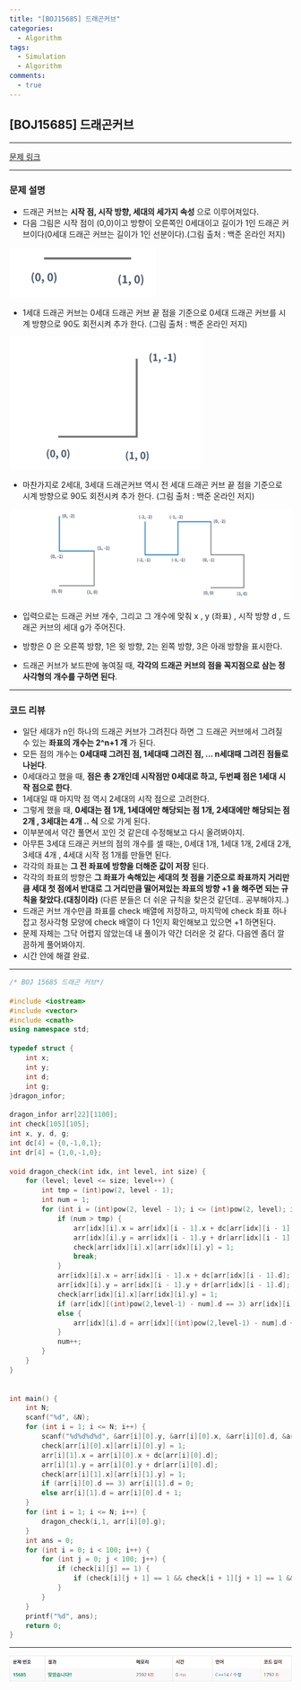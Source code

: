 ```yaml
---
title: "[BOJ15685] 드래곤커브"
categories:
  - Algorithm
tags:
  - Simulation
  - Algorithm
comments:
  - true
---
```


## [BOJ15685] 드래곤커브

---

[문제 링크](https://www.acmicpc.net/problem/15685)

---

### 문제 설명
* 드래곤 커브는 __시작 점, 시작 방향, 세대의 세가지 속성__ 으로 이루어져있다.
* 다음 그림은 시작 점이 (0,0)이고 방향이 오른쪽인 0세대이고 길이가 1인 드래곤 커브이다(0세대 드래곤 커브는 길이가 1인 선분이다).(그림 출처 : 백준 온라인 저지)

![](/assets/img/Algorithm/BOJ15685-1.png)

* 1세대 드래곤 커브는 0세대 드래곤 커브 끝 점을 기준으로 0세대 드래곤 커브를 시계 방향으로 90도 회전시켜 추가 한다. (그림 출처 : 백준 온라인 저지)

![](/assets/img/Algorithm/BOJ15685-2.png)

* 마찬가지로 2세대, 3세대 드래곤커브 역시 전 세대 드래곤 커브 끝 점을 기준으로 시계 방향으로 90도 회전시켜 추가 한다. (그림 출처 : 백준 온라인 저지)

![](/assets/img/Algorithm/BOJ15685-3.png)

* 입력으로는 드래곤 커브 개수, 그리고 그 개수에 맞춰 x , y (좌표) , 시작 방향 d , 드래곤 커브의 세대 g가 주어진다.

* 방향은 0 은 오른쪽 방향, 1은 윗 방향, 2는 왼쪽 방향, 3은 아래 방향을 표시한다.

* 드래곤 커브가 보드판에 놓여질 때, __각각의 드래곤 커브의 점을 꼭지점으로 삼는 정사각형의 개수를 구하면 된다__.

---

### 코드 리뷰
* 일단 세대가 n인 하나의 드래곤 커브가 그려진다 하면 그 드래곤 커브에서 그려질 수 있는 __좌표의 개수는 2^n+1 개__ 가 된다.
* 모든 점의 개수는 __0세대때 그려진 점, 1세대때 그려진 점, ... n세대때 그려진 점들로 나뉜다__.
* 0세대라고 했을 때, __점은 총 2개인데 시작점만 0세대로 하고, 두번째 점은 1세대 시작 점으로 한다__.
* 1세대일 때 마지막 점 역시 2세대의 시작 점으로 고려한다.
* 그렇게 했을 때, __0세대는 점 1개, 1세대에만 해당되는 점 1개, 2세대에만 해당되는 점 2개 , 3세대는 4개 .. 식__ 으로 가게 된다.
* 이부분에서 약간 풀면서 꼬인 것 같은데 수정해보고 다시 올려봐야지.
* 아무튼 3세대 드래곤 커브의 점의 개수를 셀 때는, 0세대 1개, 1세대 1개, 2세대 2개, 3세대 4개 , 4세대 시작 점 1개를 만들면 된다.
* 각각의 좌표는 __그 전 좌표에 방향을 더해준 값이 저장__ 된다.
* 각각의 좌표의 방향은 __그 좌표가 속해있는 세대의 첫 점을 기준으로 좌표까지 거리만큼 세대 첫 점에서 반대로 그 거리만큼 떨어져있는 좌표의 방향 +1 을 해주면 되는 규칙을 찾았다.(대칭이라)__ (다른 분들은 더 쉬운 규칙을 찾은것 같던데.. 공부해야지..)
* 드래곤 커브 개수만큼 좌표를 check 배열에 저장하고, 마지막에 check 좌표 하나 잡고 정사각형 모양에 check 배열이 다 1인지 확인해보고 있으면 +1 하면된다.
* 문제 자체는 그닥 어렵지 않았는데 내 풀이가 약간 더러운 것 같다. 다음엔 좀더 깔끔하게 풀어봐야지.
* 시간 안에 해결 완료.

---

```cpp
/* BOJ 15685 드래곤 커브*/

#include <iostream>
#include <vector>
#include <cmath>
using namespace std;

typedef struct {
	int x;
	int y;
	int d;
	int g;
}dragon_infor;

dragon_infor arr[22][1100];
int check[105][105];
int x, y, d, g;
int dc[4] = {0,-1,0,1};
int dr[4] = {1,0,-1,0};

void dragon_check(int idx, int level, int size) {
	for (level; level <= size; level++) {
		int tmp = (int)pow(2, level - 1);
		int num = 1;
		for (int i = (int)pow(2, level - 1); i <= (int)pow(2, level); i++) {
			if (num > tmp) {
				arr[idx][i].x = arr[idx][i - 1].x + dc[arr[idx][i - 1].d];
				arr[idx][i].y = arr[idx][i - 1].y + dr[arr[idx][i - 1].d];
				check[arr[idx][i].x][arr[idx][i].y] = 1;
				break;
			}
			arr[idx][i].x = arr[idx][i - 1].x + dc[arr[idx][i - 1].d];
			arr[idx][i].y = arr[idx][i - 1].y + dr[arr[idx][i - 1].d];
			check[arr[idx][i].x][arr[idx][i].y] = 1;
			if (arr[idx][(int)pow(2,level-1) - num].d == 3) arr[idx][i].d = 0;
			else {
				arr[idx][i].d = arr[idx][(int)pow(2,level-1) - num].d + 1;
			}
			num++;
		}
	}
}


int main() {
	int N;
	scanf("%d", &N);
	for (int i = 1; i <= N; i++) {
		scanf("%d%d%d%d", &arr[i][0].y, &arr[i][0].x, &arr[i][0].d, &arr[i][0].g);
		check[arr[i][0].x][arr[i][0].y] = 1;
		arr[i][1].x = arr[i][0].x + dc[arr[i][0].d];
		arr[i][1].y = arr[i][0].y + dr[arr[i][0].d];
		check[arr[i][1].x][arr[i][1].y] = 1;
		if (arr[i][0].d == 3) arr[i][1].d = 0;
		else arr[i][1].d = arr[i][0].d + 1;
	}
	for (int i = 1; i <= N; i++) {
		dragon_check(i,1, arr[i][0].g);
	}
	int ans = 0;
	for (int i = 0; i < 100; i++) {
		for (int j = 0; j < 100; j++) {
			if (check[i][j] == 1) {
				if (check[i][j + 1] == 1 && check[i + 1][j + 1] == 1 && check[i + 1][j] == 1) ans++;
			}
		}
	}
	printf("%d", ans);
	return 0;
}
```

---

![](/assets/img/Algorithm/BOJ15685-4.png)
